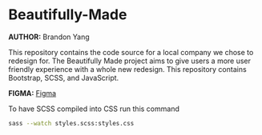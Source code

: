 # Beautifully-Made
**AUTHOR:** Brandon Yang

This repository contains the code source for a local company we chose to redesign for. The Beautifully Made project aims to give users a more user friendly experience with a whole new redesign. This repository contains Bootstrap, SCSS, and JavaScript. 

**FIGMA:** [Figma](https://www.figma.com/design/B3J8g4nd5nKTKG6wXk4Zae/Beautifully-Made?node-id=0-1&t=DwAz3cM0QzaVo4Jh-1)

To have SCSS compiled into CSS run this command 
```sh
sass --watch styles.scss:styles.css
```
